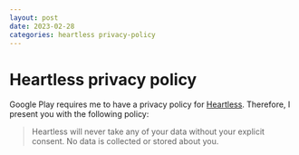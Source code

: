 ```yaml
---
layout: post
date: 2023-02-28
categories: heartless privacy-policy
---
```


# Heartless privacy policy

Google Play requires me to have a privacy policy for [Heartless](https://github.com/LorenDB/Heartless). Therefore, I present you with the following policy:

> Heartless will never take any of your data without your explicit consent. No data is collected or stored about you.
